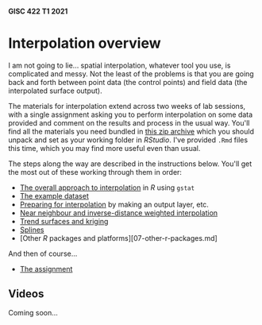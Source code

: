 #### GISC 422 T1 2021
# Interpolation overview
I am not going to lie... spatial interpolation, whatever tool you use, is complicated and messy. Not the least of the problems is that you are going back and forth between point data (the control points) and field data (the interpolated surface output).

The materials for interpolation extend across two weeks of lab sessions, with a single assignment asking you to perform interpolation on some data provided and comment on the results and process in the usual way. You'll find all the materials you need bundled in [this zip archive](interpolation.zip?raw=true) which you should unpack and set as your working folder in *RStudio*. I've provided `.Rmd` files this time, which you may find more useful even than usual.

The steps along the way are described in the instructions below. You'll get the most out of these working through them in order:

+ [The overall approach to interpolation](01-overview-of-the-approach.md) in *R* using `gstat`
+ [The example dataset](02-example-dataset.md)
+ [Preparing for interpolation](03-preparing-for-interpolation.md) by making an output layer, etc.
+ [Near neighbour and inverse-distance weighted interpolation](04-nn-and-idw.md)
+ [Trend surfaces and kriging](05-trend-surfaces-and-kriging.md)
+ [Splines](06-splines.md)
+ [Other *R* packages and platforms][07-other-r-packages.md]

And then of course...

+ [The assignment](08-assignment-interpolation.md)

## Videos
Coming soon...
